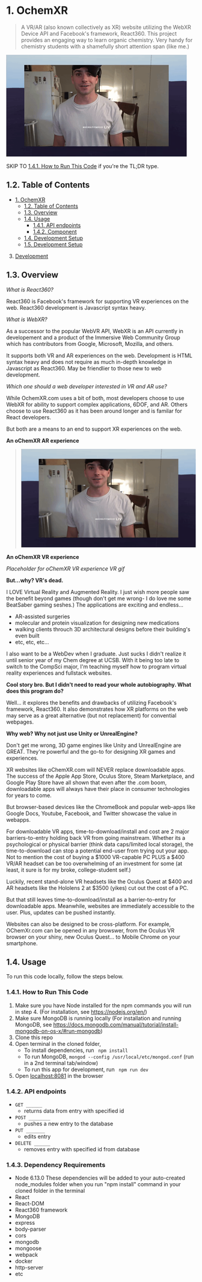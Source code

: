 # 1. OchemXR
>A VR/AR (also known collectively as XR) website utilizing the WebXR Device API and Facebook's framework, React360. This project provides an engaging way to learn organic chemistry. Very handy for chemistry students with a shamefully short attention span (like me.)

![](oChemXrMoleculeModelGif.gif)

SKIP TO [1.4.1. How to Run This Code](#141-how-to-run-this-code) if you're the TL;DR type.

## 1.2. Table of Contents
<!-- TOC -->
- [1. OchemXR](#1-OchemXR)
  - [1.2. Table of Contents](#12-table-of-contents)
  - [1.3. Overview](#Overview)
  - [1.4. Usage](#13-usage)
    - [1.4.1. API endpoints](#131-api-endpoints)
    - [1.4.2. Component](#132-component)
  - [1.4. Development Setup](#14-development-setup)
  - [1.5. Development Setup](#14-development-setup)
3. [Development](#development)
<!-- /TOC -->


## 1.3. Overview
*What is React360?* 

React360 is Facebook's framework for supporting VR experiences on the web. React360 development is Javascript syntax heavy.


*What is WebXR?*

As a successor to the popular WebVR API, WebXR is an API currently in developement and a product of the Immersive Web Community Group which has contributors from Google, Microsoft, Mozilla, and others.  

It supports both VR and AR experiences on the web. Development is HTML syntax heavy and does not require as much in-depth knowledge in Javascript as React360. May be friendlier to those new to web development.


*Which one should a web developer interested in VR and AR use?*

While OchemXR.com uses a bit of both, most developers choose to use WebXR for ability to support complex applications, 6DOF, and AR. Others choose to use React360 as it has been around longer and is familar for React developers. 

But both are a means to an end to support XR experiences on the web. 

**An oChemXR AR experience**
 
> ![](oChemXrMoleculeModelGif.gif)

**An oChemXR VR experience**

_Placeholder for oChemXR VR experience VR gif_


**But...why? VR's dead.**

I LOVE Virtual Reality and Augmented Reality. I just wish more people saw the benefit beyond games (though don't get me wrong- I do love me some BeatSaber gaming seshes.) The applications are exciting and endless...
- AR-assisted surgeries
- molecular and protein visualization for designing new medications
- walking clients throuch 3D architectural designs before their building's even built
- etc, etc, etc... 

I also want to be a WebDev when I graduate. Just sucks I didn't realize it until senior year of my Chem degree at UCSB. With it being too late to switch to the CompSci major, I'm teaching myself how to program virtual reality experiences and fullstack websites. 

**Cool story bro. But I didn't need to read your whole autobiography. What does this program do?** 

Well... it explores the benefits and drawbacks of utilizing Facebook's framework, React360. It also demonstrates how XR platforms on the web may serve as a great alternative (but not replacement) for convential webpages.


**Why web? Why not just use Unity or UnrealEngine?**

Don't get me wrong, 3D game engines like Unity and UnrealEngine are GREAT. They're powerful and the go-to for designing XR games and experiences. 

XR websites like oChemXR.com will NEVER replace downloadable apps. The success of the Apple App Store, Oculus Store, Steam Marketplace, and Google Play Store have all shown that even after the .com boom, downloadable apps will always have their place in consumer technologies for years to come.

But browser-based devices like the ChromeBook and popular web-apps like Google Docs, Youtube, Facebook, and Twitter showcase the value in webapps.

For downloadable VR apps, time-to-download/install and cost are 2 major barriers-to-entry holding back VR from going mainstream. Whether its a psychological or physical barrier (think data caps/limited local storage), the time-to-download can stop a potential end-user from trying out your app. Not to mention the cost of buying a $1000 VR-capable PC PLUS a $400 VR/AR headset can be too overwhelming of an investment for some (at least, it sure is for my broke, college-student self.)

Luckily, recent stand-alone VR headsets like the Oculus Quest at $400 and AR headsets like the Hololens 2 at $3500 (yikes) cut out the cost of a PC.

But that still leaves time-to-download/install as a barrier-to-entry for downloadable apps. Meanwhile, websites are immediately accessible to the user. Plus, updates can be pushed instantly. 

Websites can also be designed to be cross-platform. For example, OChemXr.com can be opened in any browswer, from the Oculus VR browser on your shiny, new Oculus Quest... to Mobile Chrome on your smartphone. 


## 1.4. Usage

To run this code locally, follow the steps below.

### 1.4.1. How to Run This Code
1. Make sure you have Node installed for the npm commands you will run in step 4. (For installation, see https://nodejs.org/en/)
2. Make sure MongoDB is running locally (For installation and running MongoDB, see https://docs.mongodb.com/manual/tutorial/install-mongodb-on-os-x/#run-mongodb)
3. Clone this repo
4. Open terminal in the cloned folder,
   - To install dependencies, run ```  npm install  ```
   - To run MongoDB, ``` mongod --config /usr/local/etc/mongod.conf ``` (run in a 2nd terminal tab/window)
   - To run this app for development, run ```  npm run dev  ```
5. Open [localhost:8081](http://localhost:8081/) in the browser

### 1.4.2. API endpoints
- `GET ______` 
  - returns data from entry with specified id
- `POST ________` 
  - pushes a new entry to the database
- `PUT _______`
  - edits entry 
- `DELETE ______` 
  - removes entry with specified id from database


### 1.4.3. Dependency Requirements
- Node 6.13.0
These dependencies will be added to your auto-created node_modules folder when you run "npm install" command in your cloned folder in the terminal 
- React
- React-DOM
- React360 framework
- MongoDB
- express
- body-parser
- cors
- mongodb
- mongoose
- webpack
- docker
- http-server
- etc




